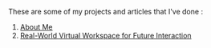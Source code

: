 These are some of my projects and articles that I've done :
1. <a href="http://yunastrian.github.io/about">About Me</a>
2. <a href="https://yunastrian.github.io/FutureInteraction/" target="_blank">Real-World Virtual Workspace for Future Interaction</a>